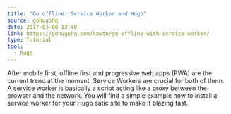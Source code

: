 ```yaml
---
title: "Go offline! Service Worker and Hugo"
source: gohugohq
date: 2017-03-08 13:40
link: https://gohugohq.com/howto/go-offline-with-service-worker/
type: Tutorial
tool:
  - hugo
---
```

After mobile first, offline first and progressive web apps (PWA) are the current trend at the moment. Service Workers are crucial for both of them. A service worker is basically a script acting like a proxy between the browser and the network. You will find a simple example how to install a service worker for your Hugo satic site to make it blazing fast.





